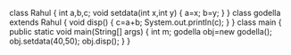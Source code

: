 class Rahul
{
int a,b,c;
void setdata(int x,int y)
{
a=x;
b=y;
}
}
class godella extends Rahul
{
void disp()
{
c=a+b;
System.out.println(c);
}
}
class main
{
    public static void main(String[] args)
    {
        int m;
     godella obj=new godella();
     obj.setdata(40,50);
     obj.disp();
    }
}
